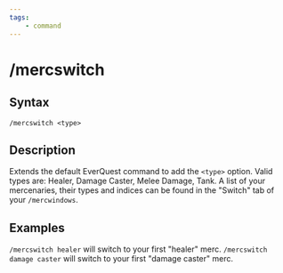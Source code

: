 ```yaml
---
tags:
    - command
---
```

# /mercswitch

## Syntax
```eqcommand
/mercswitch <type>
```

## Description
Extends the default EverQuest command to add the `<type>` option. Valid types are: Healer, Damage Caster, Melee Damage, Tank. A list of your mercenaries, their types and indices can be found in the "Switch" tab of your `/mercwindows`. 

## Examples
`/mercswitch healer` will switch to your first "healer" merc.
`/mercswitch damage caster` will switch to your first "damage caster" merc.
